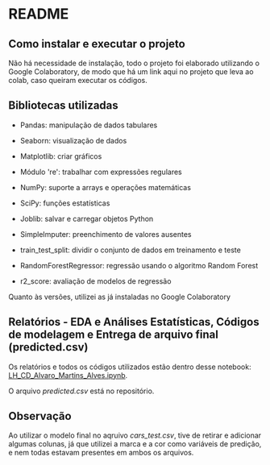 # README
## Como instalar e executar o projeto
Não há necessidade de instalação, todo o projeto foi elaborado utilizando o Google Colaboratory, de modo que há um link aqui no projeto que leva ao colab, caso queiram executar os códigos. 
## Bibliotecas utilizadas

- Pandas: manipulação de dados tabulares

- Seaborn: visualização de dados

- Matplotlib: criar gráficos

- Módulo 're': trabalhar com expressões regulares

- NumPy: suporte a arrays e operações matemáticas

- SciPy: funções estatísticas

- Joblib: salvar e carregar objetos Python

- SimpleImputer: preenchimento de valores ausentes

- train_test_split: dividir o conjunto de dados em treinamento e teste

- RandomForestRegressor: regressão usando o algoritmo Random Forest

- r2_score: avaliação de modelos de regressão

Quanto às versões, utilizei as já instaladas no Google Colaboratory
## Relatórios - EDA e Análises Estatísticas, Códigos de modelagem e Entrega de arquivo final (predicted.csv)
Os relatórios e todos os códigos utilizados estão dentro desse notebook: [LH_CD_Alvaro_Martins_Alves.ipynb](https://github.com/AlvaroMAlves/LH_CD_Alvaro_Martins_Alves/blob/main/LH_CD_Alvaro_Martins_Alves.ipynb).

O arquivo *predicted.csv* está no repositório.


## Observação
Ao utilizar o modelo final no aqruivo *cars_test.csv*, tive de retirar e adicionar algumas colunas, já que utilizei a marca e a cor como variáveis de predição, e nem todas estavam presentes em ambos os arquivos.
